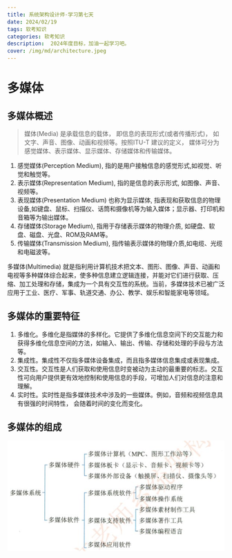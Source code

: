 ```yaml
---
title: 系统架构设计师-学习第七天
date: 2024/02/19
tags: 软考知识
categories: 软考知识
description:  2024年度目标，加油一起学习吧。
cover: /img/md/architecture.jpeg
---
```


# 多媒体

## 多媒体概述
>媒体(Media) 是承载信息的载体， 即信息的表现形式(或者传播形式)， 如文字、声音、图像、动画和视频等。按照ITU-T 建议的定义， 媒体可分为感觉媒体、表示媒体、显示媒体、存储媒体和传输媒体。　　

1. 感觉媒体(Perception Medium), 指的是用户接触信息的感觉形式,如视觉、听觉和触觉等。　　
2. 表示媒体(Representation Medium), 指的是信息的表示形式, 如图像、声音、视频等。　　
3. 表现媒体(Presentation Medium) 也称为显示媒体, 指表现和获取信息的物理设备,如键盘、鼠标、扫描仪、话筒和摄像机等为输入媒体；显示器、打印机和音箱等为输出媒体。　　
4. 存储媒体(Storage Medium), 指用于存储表示媒体的物理介质, 如硬盘、软盘、磁盘、光盘、ROM及RAM等。　　
5. 传输媒体(Transmission Medium), 指传输表示媒体的物理介质,如电缆、光缆和电磁波等。　　

多媒体(Multimedia) 就是指利用计算机技术把文本、图形、图像、声音、动画和电视等多种媒体综合起来，使多种信息建立逻辑连接，并能对它们进行获取、压缩、加工处理和存储，集成为一个具有交互性的系统。当前，多媒体技术已被广泛应用于工业、医疗、军事、轨道交通、办公、教学、娱乐和智能家电等领域。

## 多媒体的重要特征
1. 多维化。多维化是指媒体的多样化。它提供了多维化信息空间下的交互能力和获得多维化信息空间的方法，如输入、输出、传输、存储和处理的手段与方法等。
2. 集成性。集成性不仅指多媒体设备集成，而且指多媒体信息集成或表现集成。
3. 交互性。交互性是人们获取和使用信息时变被动为主动的最重要的标志。交互性可向用户提供更有效地控制和使用信息的手段，可增加人们对信息的注意和理解。
4. 实时性。实时性是指多媒体技术中涉及的一些媒体。例如，音频和视频信息具有很强的时间特性， 会随着时间的变化而变化。

## 多媒体的组成
![多媒体的组成](/img/md/architecture/image9.jpg)